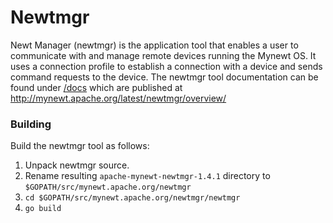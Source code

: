 <!--
#
# Licensed to the Apache Software Foundation (ASF) under one
# or more contributor license agreements.  See the NOTICE file
# distributed with this work for additional information
# regarding copyright ownership.  The ASF licenses this file
# to you under the Apache License, Version 2.0 (the
# "License"); you may not use this file except in compliance
# with the License.  You may obtain a copy of the License at
#
# http://www.apache.org/licenses/LICENSE-2.0
#
# Unless required by applicable law or agreed to in writing,
# software distributed under the License is distributed on an
# "AS IS" BASIS, WITHOUT WARRANTIES OR CONDITIONS OF ANY
#  KIND, either express or implied.  See the License for the
# specific language governing permissions and limitations
# under the License.
#
-->

# Newtmgr

Newt Manager (newtmgr) is the application tool that enables a user to communicate with and manage
remote devices running the Mynewt OS. It uses a connection profile to establish a connection with
a device and sends command requests to the device.
The newtmgr tool documentation can be found under [/docs](/docs) which are
published at http://mynewt.apache.org/latest/newtmgr/overview/

### Building

Build the newtmgr tool as follows:

1. Unpack newtmgr source.
2. Rename resulting `apache-mynewt-newtmgr-1.4.1` directory to `$GOPATH/src/mynewt.apache.org/newtmgr`
3. `cd $GOPATH/src/mynewt.apache.org/newtmgr/newtmgr`
4. `go build`
